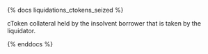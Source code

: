 {% docs liquidations_ctokens_seized %}

cToken collateral held by the insolvent borrower that is taken by the liquidator.

{% enddocs %}